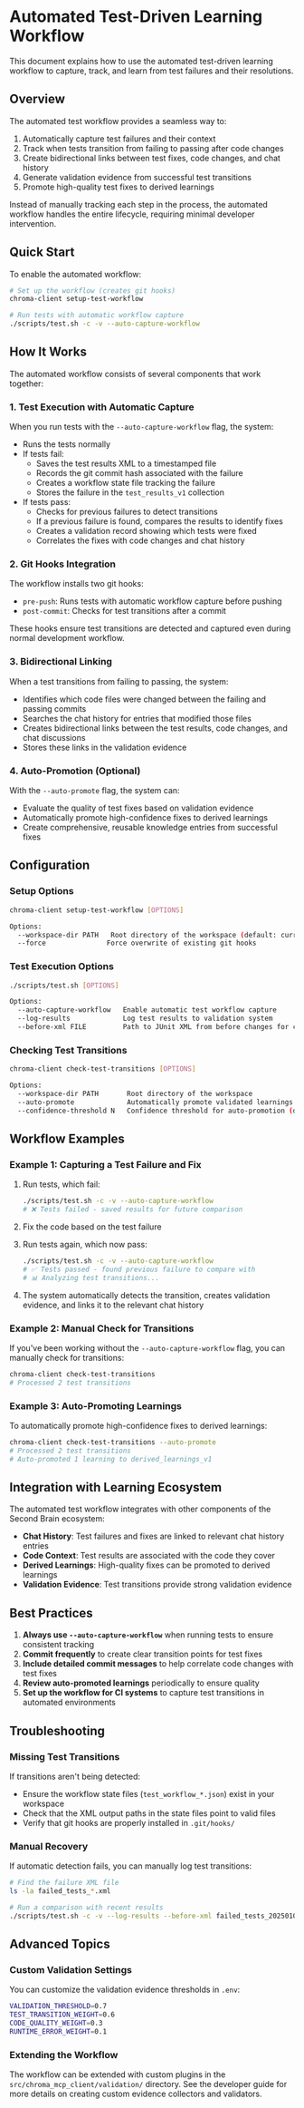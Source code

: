 # Automated Test-Driven Learning Workflow

This document explains how to use the automated test-driven learning workflow to capture, track, and learn from test failures and their resolutions.

## Overview

The automated test workflow provides a seamless way to:

1. Automatically capture test failures and their context
2. Track when tests transition from failing to passing after code changes
3. Create bidirectional links between test fixes, code changes, and chat history
4. Generate validation evidence from successful test transitions
5. Promote high-quality test fixes to derived learnings

Instead of manually tracking each step in the process, the automated workflow handles the entire lifecycle, requiring minimal developer intervention.

## Quick Start

To enable the automated workflow:

```bash
# Set up the workflow (creates git hooks)
chroma-client setup-test-workflow

# Run tests with automatic workflow capture
./scripts/test.sh -c -v --auto-capture-workflow
```

## How It Works

The automated workflow consists of several components that work together:

### 1. Test Execution with Automatic Capture

When you run tests with the `--auto-capture-workflow` flag, the system:

- Runs the tests normally
- If tests fail:
  - Saves the test results XML to a timestamped file
  - Records the git commit hash associated with the failure
  - Creates a workflow state file tracking the failure
  - Stores the failure in the `test_results_v1` collection
- If tests pass:
  - Checks for previous failures to detect transitions
  - If a previous failure is found, compares the results to identify fixes
  - Creates a validation record showing which tests were fixed
  - Correlates the fixes with code changes and chat history

### 2. Git Hooks Integration

The workflow installs two git hooks:

- `pre-push`: Runs tests with automatic workflow capture before pushing
- `post-commit`: Checks for test transitions after a commit

These hooks ensure test transitions are detected and captured even during normal development workflow.

### 3. Bidirectional Linking

When a test transitions from failing to passing, the system:

- Identifies which code files were changed between the failing and passing commits
- Searches the chat history for entries that modified those files
- Creates bidirectional links between the test results, code changes, and chat discussions
- Stores these links in the validation evidence

### 4. Auto-Promotion (Optional)

With the `--auto-promote` flag, the system can:

- Evaluate the quality of test fixes based on validation evidence
- Automatically promote high-confidence fixes to derived learnings
- Create comprehensive, reusable knowledge entries from successful fixes

## Configuration

### Setup Options

```bash
chroma-client setup-test-workflow [OPTIONS]

Options:
  --workspace-dir PATH   Root directory of the workspace (default: current directory)
  --force               Force overwrite of existing git hooks
```

### Test Execution Options

```bash
./scripts/test.sh [OPTIONS]

Options:
  --auto-capture-workflow   Enable automatic test workflow capture
  --log-results             Log test results to validation system
  --before-xml FILE         Path to JUnit XML from before changes for comparison
```

### Checking Test Transitions

```bash
chroma-client check-test-transitions [OPTIONS]

Options:
  --workspace-dir PATH       Root directory of the workspace
  --auto-promote             Automatically promote validated learnings
  --confidence-threshold N   Confidence threshold for auto-promotion (default: 0.8)
```

## Workflow Examples

### Example 1: Capturing a Test Failure and Fix

1. Run tests, which fail:

   ```bash
   ./scripts/test.sh -c -v --auto-capture-workflow
   # ❌ Tests failed - saved results for future comparison
   ```

2. Fix the code based on the test failure

3. Run tests again, which now pass:

   ```bash
   ./scripts/test.sh -c -v --auto-capture-workflow
   # ✅ Tests passed - found previous failure to compare with
   # 📊 Analyzing test transitions...
   ```

4. The system automatically detects the transition, creates validation evidence, and links it to the relevant chat history

### Example 2: Manual Check for Transitions

If you've been working without the `--auto-capture-workflow` flag, you can manually check for transitions:

```bash
chroma-client check-test-transitions
# Processed 2 test transitions
```

### Example 3: Auto-Promoting Learnings

To automatically promote high-confidence fixes to derived learnings:

```bash
chroma-client check-test-transitions --auto-promote
# Processed 2 test transitions
# Auto-promoted 1 learning to derived_learnings_v1
```

## Integration with Learning Ecosystem

The automated test workflow integrates with other components of the Second Brain ecosystem:

- **Chat History**: Test failures and fixes are linked to relevant chat history entries
- **Code Context**: Test results are associated with the code they cover
- **Derived Learnings**: High-quality fixes can be promoted to derived learnings
- **Validation Evidence**: Test transitions provide strong validation evidence

## Best Practices

1. **Always use `--auto-capture-workflow`** when running tests to ensure consistent tracking
2. **Commit frequently** to create clear transition points for test fixes
3. **Include detailed commit messages** to help correlate code changes with test fixes
4. **Review auto-promoted learnings** periodically to ensure quality
5. **Set up the workflow for CI systems** to capture test transitions in automated environments

## Troubleshooting

### Missing Test Transitions

If transitions aren't being detected:

- Ensure the workflow state files (`test_workflow_*.json`) exist in your workspace
- Check that the XML output paths in the state files point to valid files
- Verify that git hooks are properly installed in `.git/hooks/`

### Manual Recovery

If automatic detection fails, you can manually log test transitions:

```bash
# Find the failure XML file
ls -la failed_tests_*.xml

# Run a comparison with recent results
./scripts/test.sh -c -v --log-results --before-xml failed_tests_20250101_123456.xml
```

## Advanced Topics

### Custom Validation Settings

You can customize the validation evidence thresholds in `.env`:

```bash
VALIDATION_THRESHOLD=0.7
TEST_TRANSITION_WEIGHT=0.6
CODE_QUALITY_WEIGHT=0.3
RUNTIME_ERROR_WEIGHT=0.1
```

### Extending the Workflow

The workflow can be extended with custom plugins in the `src/chroma_mcp_client/validation/` directory. See the developer guide for more details on creating custom evidence collectors and validators.
